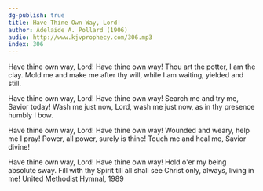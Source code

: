 ```yaml
---
dg-publish: true
title: Have Thine Own Way, Lord!
author: Adelaide A. Pollard (1906)
audio: http://www.kjvprophecy.com/306.mp3
index: 306
---
```


Have thine own way, Lord!
Have thine own way!
Thou art the potter,
I am the clay.
Mold me and make me
after thy will,
while I am waiting,
yielded and still.

Have thine own way, Lord!
Have thine own way!
Search me and try me,
Savior today!
Wash me just now, Lord,
wash me just now,
as in thy presence
humbly I bow.

Have thine own way, Lord!
Have thine own way!
Wounded and weary,
help me I pray!
Power, all power,
surely is thine!
Touch me and heal me,
Savior divine!

Have thine own way, Lord!
Have thine own way!
Hold o'er my being
absolute sway.
Fill with thy Spirit
till all shall see
Christ only, always,
living in me!
United Methodist Hymnal, 1989
